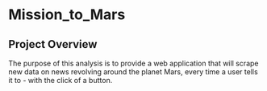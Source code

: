 # Mission_to_Mars

## Project Overview
The purpose of this analysis is to provide a web application that will scrape new data on news revolving around the planet Mars, every time a user tells it to - with the click of a button. 